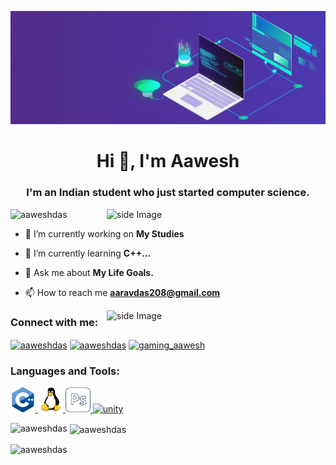 ![logo](https://github.com/aaweshdas/aaweshdas/blob/main/241765440-80728820-e06b-4f96-9c9e-9df46f0cc0a5.gif)


<h1 align="center">Hi 👋, I'm Aawesh</h1>
<h3 align="center">I'm an Indian student who just started computer science.</h3>

 <img src="https://camo.githubusercontent.com/19db51af5f90f1b152bc0b9078f5fe97053955be5074f03f17019c70345bdcdb/68747470733a2f2f6d69726f2e6d656469756d2e636f6d2f6d61782f313336302f302a37513379765349765f7430696f4a2d5a2e676966" alt="side Image" align="right" width="350" height="auto" />

<p align="left"> <img src="https://komarev.com/ghpvc/?username=aaweshdas&label=Profile%20views&color=0e75b6&style=flat" alt="aaweshdas" /> </p>

- 🔭 I’m currently working on **My Studies**

- 🌱 I’m currently learning **C++...**

- 💬 Ask me about **My Life Goals.**

- 📫 How to reach me **aaravdas208@gmail.com**





<img src="https://github.com/sciencepal/sciencepal/blob/master/assets/life_balance.gif" alt="side Image" align="right" width="350" height="auto" />







<h3 align="left">Connect with me:</h3>
<p align="left">
<a href="https://linkedin.com/in/aaweshdas" target="blank"><img align="center" src="https://raw.githubusercontent.com/rahuldkjain/github-profile-readme-generator/master/src/images/icons/Social/linked-in-alt.svg" alt="aaweshdas" height="30" width="40" /></a>
<a href="https://instagram.com/aaweshdas" target="blank"><img align="center" src="https://raw.githubusercontent.com/rahuldkjain/github-profile-readme-generator/master/src/images/icons/Social/instagram.svg" alt="aaweshdas" height="30" width="40" /></a>
<a href="https://www.youtube.com/c/gaming_aawesh" target="blank"><img align="center" src="https://raw.githubusercontent.com/rahuldkjain/github-profile-readme-generator/master/src/images/icons/Social/youtube.svg" alt="gaming_aawesh" height="30" width="40" /></a>
</p>

<h3 align="left">Languages and Tools:</h3>
<p align="left"> <a href="https://www.w3schools.com/cpp/" target="_blank" rel="noreferrer"> <img src="https://raw.githubusercontent.com/devicons/devicon/master/icons/cplusplus/cplusplus-original.svg" alt="cplusplus" width="40" height="40"/> </a> <a href="https://www.linux.org/" target="_blank" rel="noreferrer"> <img src="https://raw.githubusercontent.com/devicons/devicon/master/icons/linux/linux-original.svg" alt="linux" width="40" height="40"/> </a> <a href="https://www.photoshop.com/en" target="_blank" rel="noreferrer"> <img src="https://raw.githubusercontent.com/devicons/devicon/master/icons/photoshop/photoshop-line.svg" alt="photoshop" width="40" height="40"/> </a> <a href="https://unity.com/" target="_blank" rel="noreferrer"> <img src="https://www.vectorlogo.zone/logos/unity3d/unity3d-icon.svg" alt="unity" width="40" height="40"/> </a> </p>

<p><img align="left" src="https://github-readme-stats.vercel.app/api/top-langs?username=aaweshdas&show_icons=true&locale=en&layout=compact" alt="aaweshdas" /></p>

<p>&nbsp;<img align="center" src="https://github-readme-stats.vercel.app/api?username=aaweshdas&show_icons=true&locale=en" alt="aaweshdas" /></p>

<p><img align="center" src="https://github-readme-streak-stats.herokuapp.com/?user=aaweshdas&" alt="aaweshdas" /></p>

